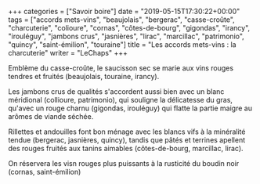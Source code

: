 +++
categories = ["Savoir boire"]
date = "2019-05-15T17:30:22+00:00"
tags = ["accords mets-vins", "beaujolais", "bergerac", "casse-croûte", "charcuterie", "colioure", "cornas", "côtes-de-bourg", "gigondas", "irancy", "irouléguy", "jambons crus", "jasnières", "lirac", "marcillac", "patrimonio", "quincy", "saint-émilion", "touraine"] 
title = "Les accords mets-vins : la charcuterie"
writer = "LeChaps"
+++

Emblème du casse-croûte, le saucisson sec se marie aux vins rouges tendres et fruités (beaujolais, touraine, irancy).  

Les jambons crus de qualités s'accordent aussi bien avec un blanc méridional (collioure, patrimonio), qui souligne la délicatesse du gras, qu'avec un rouge charnu (gigondas, irouléguy) qui flatte la partie maigre au arômes de viande séchée.  

Rillettes et andouilles font bon ménage avec les blancs vifs à la minéralité tendue (bergerac, jasnières, quincy), tandis que pâtés et terrines apellent des rouges fruités aux tanins aimables (côtes-de-bourg, marcillac, lirac).  

On réservera les visn rouges plus puissants à la rusticité du boudin noir (cornas, saint-émilion)
